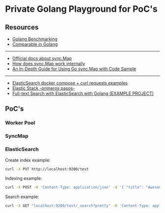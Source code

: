# Private Golang Playground for PoC's

## Resources

- [Golang Benchmarking](https://blog.logrocket.com/benchmarking-golang-improve-function-performance/)
- [Comparable in Golang](https://levelup.gitconnected.com/comparable-in-golang-d7b080e49443)

---

- [Official docs about sync.Map](https://pkg.go.dev/sync#Map)
- [How does sync.Map work internally](https://sreramk.medium.com/go-inside-sync-map-how-does-sync-map-work-internally-97e87b8e6bf)
- [An In-Depth Guide for Using Go sync.Map with Code Sample](https://reliasoftware.com/blog/go-sync-map)

---

- [ElasticSearch docker compose + curl requests examples](https://geshan.com.np/blog/2023/06/elasticsearch-docker/)
- [Elastic Stack -primeros pasos-](https://www.elastic.co/es/blog/getting-started-with-the-elastic-stack-and-docker-compose)
- [Full-text Search with ElasticSearch with Golang (EXAMPLE PROJECT)](https://github.com/code-heim/go_46_elasticsearch)

## PoC's

### Worker Pool

### SyncMap

### ElasticSearch

Create index example:

```bash
curl -X PUT http://localhost:9200/test
```

Indexing example:

```bash
curl -X POST -H 'Content-Type: application/json' -d '{ "title": "Awesome Test!", "description": "This is an awesome example", "price": 3.50, "category": "Example Category", "brand": "Example Brand" }' http://localhost:9200/test/_doc
```

Search example:

```bash
curl -X GET "localhost:9200/test/_search?pretty" -H 'Content-Type: application/json' -d' { "query": { "match": { "title": "test" } } }'
```
